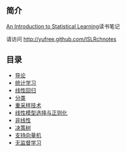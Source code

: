 ## 简介

[An Introduction to Statistical Learning](http://www-bcf.usc.edu/~gareth/ISL/)读书笔记

请访问 http://yufree.github.com/ISLRchnotes

## 目录

- [导论](ch1.rmd)
- [统计学习](ch2.rmd)
- [线性回归](ch3.rmd)
- [分类](ch4.rmd)
- [重采样技术](ch5.rmd)
- [线性模型选择与正则化](ch6.rmd)
- [非线性](ch7.rmd)
- [决策树](ch8.rmd)
- [支持向量机](ch9.rmd)
- [无监督学习](ch10.rmd)
